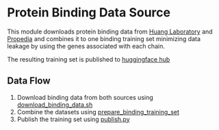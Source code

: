 # Protein Binding Data Source

This module downloads protein binding data
from [Huang Laboratory](http://huanglab.phys.hust.edu.cn)
and [Propedia](http://bioinfo.dcc.ufmg.br/propedia/) and combines it to one binding
training set minimizing data leakage by using the genes associated with each chain.

The resulting training set is published
to [huggingface hub](https://huggingface.co/datasets/ronig/protein_binding_sequences)

## Data Flow

1. Download binding data from both sources
   using [download_binding_data.sh](./download_binding_data.sh)
2. Combine the datasets
   using [prepare_binding_training_set](./prepare_binding_training_set.py)
3. Publish the training set using [publish.py](./publish.py)